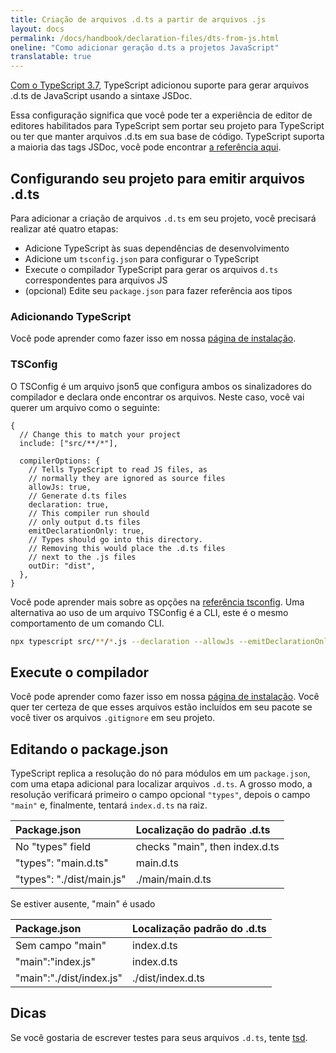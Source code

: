 ```yaml
---
title: Criação de arquivos .d.ts a partir de arquivos .js
layout: docs
permalink: /docs/handbook/declaration-files/dts-from-js.html
oneline: "Como adicionar geração d.ts a projetos JavaScript"
translatable: true
---
```


[Com o TypeScript 3.7](/docs/handbook/release-notes/typescript-3-7.html#--declaration-and---allowjs),
TypeScript adicionou suporte para gerar arquivos .d.ts de JavaScript usando a sintaxe JSDoc.

Essa configuração significa que você pode ter a experiência de editor de editores habilitados para TypeScript sem portar seu projeto para TypeScript ou ter que manter arquivos .d.ts em sua base de código.
TypeScript suporta a maioria das tags JSDoc, você pode encontrar [a referência aqui](/docs/handbook/type-checking-javascript-files.html#supported-jsdoc).

## Configurando seu projeto para emitir arquivos .d.ts

Para adicionar a criação de arquivos `.d.ts` em seu projeto, você precisará realizar até quatro etapas:

- Adicione TypeScript às suas dependências de desenvolvimento
- Adicione um `tsconfig.json` para configurar o TypeScript
- Execute o compilador TypeScript para gerar os arquivos `d.ts` correspondentes para arquivos JS
- (opcional) Edite seu `package.json` para fazer referência aos tipos

### Adicionando TypeScript

Você pode aprender como fazer isso em nossa [página de instalação](/download).

### TSConfig

O TSConfig é um arquivo json5 que configura ambos os sinalizadores do compilador e declara onde encontrar os arquivos.
Neste caso, você vai querer um arquivo como o seguinte:

```json5
{
  // Change this to match your project
  include: ["src/**/*"],

  compilerOptions: {
    // Tells TypeScript to read JS files, as
    // normally they are ignored as source files
    allowJs: true,
    // Generate d.ts files
    declaration: true,
    // This compiler run should
    // only output d.ts files
    emitDeclarationOnly: true,
    // Types should go into this directory.
    // Removing this would place the .d.ts files
    // next to the .js files
    outDir: "dist",
  },
}
```

Você pode aprender mais sobre as opções na [referência tsconfig](/reference).
Uma alternativa ao uso de um arquivo TSConfig é a CLI, este é o mesmo comportamento de um comando CLI.

```sh
npx typescript src/**/*.js --declaration --allowJs --emitDeclarationOnly --outDir types
```

## Execute o compilador

Você pode aprender como fazer isso em nossa [página de instalação](/download).
Você quer ter certeza de que esses arquivos estão incluídos em seu pacote se você tiver os arquivos `.gitignore` em seu projeto.

## Editando o package.json

TypeScript replica a resolução do nó para módulos em um `package.json`, com uma etapa adicional para localizar arquivos `.d.ts`.
A grosso modo, a resolução verificará primeiro o campo opcional `"types"`, depois o campo `"main"` e, finalmente, tentará `index.d.ts` na raiz.

| Package.json              | Localização do padrão .d.ts      |
| :------------------------ | :----------------------------- |
| No "types" field          | checks "main", then index.d.ts |
| "types": "main.d.ts"      | main.d.ts                      |
| "types": "./dist/main.js" | ./main/main.d.ts               |

Se estiver ausente, "main" é usado

| Package.json             | Localização padrão do .d.ts |
| :----------------------- | :------------------------ |
| Sem campo "main"         | index.d.ts                |
| "main":"index.js"        | index.d.ts                |
| "main":"./dist/index.js" | ./dist/index.d.ts         |

## Dicas

Se você gostaria de escrever testes para seus arquivos `.d.ts`, tente [tsd](https://github.com/SamVerschueren/tsd).
